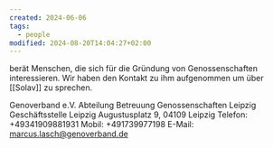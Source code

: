 ```yaml
---
created: 2024-06-06
tags:
  - people
modified: 2024-08-20T14:04:27+02:00
---
```


berät Menschen, die sich für die Gründung von Genossenschaften interessieren. Wir haben den Kontakt zu ihm aufgenommen um über [[Solav]] zu sprechen.

Genoverband e.V.
Abteilung Betreuung Genossenschaften Leipzig
Geschäftsstelle Leipzig
Augustusplatz 9, 04109 Leipzig
Telefon: +49341909881931
Mobil: +491739977198
E-Mail: marcus.lasch@genoverband.de